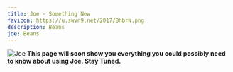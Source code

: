 ```yaml
---
title: Joe - Something New
favicon: https://u.swvn9.net/2017/BhbrN.png
description: Beans
joe: Beans
---
```

![Joe](https://u.swvn9.net/2017/2K0Bd.png)
**This page will soon show you everything you could possibly need to know about using Joe. Stay Tuned.**
